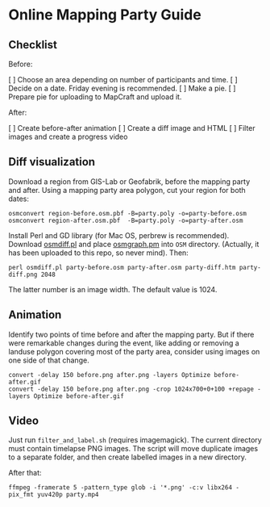 # Online Mapping Party Guide

## Checklist

Before:

[ ] Choose an area depending on number of participants and time.
[ ] Decide on a date. Friday evening is recommended.
[ ] Make a pie.
[ ] Prepare pie for uploading to MapCraft and upload it.

After:

[ ] Create before-after animation
[ ] Create a diff image and HTML
[ ] Filter images and create a progress video


## Diff visualization

Download a region from GIS-Lab or Geofabrik, before the mapping party and after.
Using a mapping party area polygon, cut your region for both dates:

    osmconvert region-before.osm.pbf -B=party.poly -o=party-before.osm
    osmconvert region-after.osm.pbf  -B=party.poly -o=party-after.osm

Install Perl and GD library (for Mac OS, perbrew is recommended). Download [osmdiff.pl](http://wiki.openstreetmap.org/wiki/Osmdiff#Download_and_Hints)
and place [osmgraph.pm](http://wiki.openstreetmap.org/wiki/Osmgraph.pm#Download) into `OSM` directory.
(Actually, it has been uploaded to this repo, so never mind).
Then:

    perl osmdiff.pl party-before.osm party-after.osm party-diff.htm party-diff.png 2048

The latter number is an image width. The default value is 1024.

## Animation

Identify two points of time before and after the mapping party. But if there were remarkable changes during
the event, like adding or removing a landuse polygon covering most of the party area, consider using
images on one side of that change.

    convert -delay 150 before.png after.png -layers Optimize before-after.gif
    convert -delay 150 before.png after.png -crop 1024x700+0+100 +repage -layers Optimize before-after.gif

## Video

Just run `filter_and_label.sh` (requires imagemagick). The current directory must contain timelapse PNG images.
The script will move duplicate images to a separate folder, and then create labelled images in a new directory.

After that:

    ffmpeg -framerate 5 -pattern_type glob -i '*.png' -c:v libx264 -pix_fmt yuv420p party.mp4
